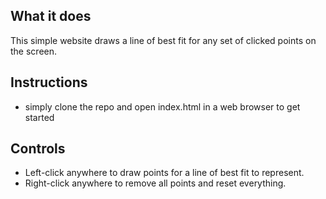 ## What it does
This simple website draws a line of best fit for any set of clicked points on the screen.

## Instructions
- simply clone the repo and open index.html in a web browser to get started

## Controls
- Left-click anywhere to draw points for a line of best fit to represent.
- Right-click anywhere to remove all points and reset everything.
